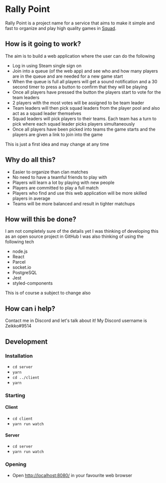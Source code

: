 # Rally Point

Rally Point is a project name for a service that aims to make it simple and fast to organize and play high quality games in [Squad](https://joinsquad.com/).

## How is it going to work?

The aim is to build a web application where the user can do the following

- Log in using Steam single sign on
- Join into a queue (of the web app) and see who and how many players are in the queue and are needed for a new game start
- When the queue is full all players will get a sound notification and a 30 second timer to press a button to confirm that they will be playing
- Once all players have pressed the button the players start to vote for the team leaders
- 2 players with the most votes will be assigned to be team leader
- Team leaders will then pick squad leaders from the player pool and also act as a squad leader themselves
- Squad leaders will pick players to their teams. Each team has a turn to pick where each squad leader picks players simultaneously
- Once all players have been picked into teams the game starts and the players are given a link to join into the game

This is just a first idea and may change at any time

## Why do all this?

- Easier to organize than clan matches
- No need to have a teamful friends to play with
- Players will learn a lot by playing with new people
- Players are committed to play a full match
- Players who find and use this web application will be more skilled players in average
- Teams will be more balanced and result in tighter matchups

## How will this be done?

I am not completely sure of the details yet
I was thinking of developing this as an open source project in GitHub
I was also thinking of using the following tech

- node.js
- React
- Parcel
- socket.io
- PostgreSQL
- Jest
- styled-components

This is of course a subject to change also

## How can i help?

Contact me in Discord and let's talk about it!
My Discord username is Zeikko#9514

## Development

### Installation

- `cd server`
- `yarn`
- `cd ../client`
- `yarn`

### Starting

#### Client

- `cd client`
- `yarn run watch`

#### Server

- `cd server`
- `yarn run watch`

### Opening

- Open [http://localhost:8080/](http://localhost:8080/) in your favourite web browser

